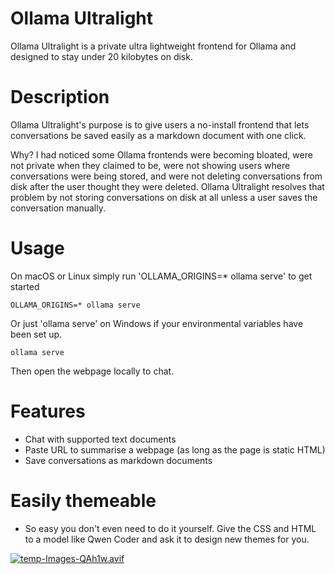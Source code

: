 # Ollama Ultralight

Ollama Ultralight is a private ultra lightweight frontend for Ollama and designed to stay under 20 kilobytes on disk. 

# Description

Ollama Ultralight's purpose is to give users a no-install frontend that lets conversations be saved easily as a markdown document with one click. 

Why? I had noticed some Ollama frontends were becoming bloated, were not private when they claimed to be, were not showing users where conversations were being stored, and were not deleting conversations from disk after the user thought they were deleted. Ollama Ultralight resolves that problem by not storing conversations on disk at all unless a user saves the conversation manually.

# Usage

On macOS or Linux simply run 'OLLAMA_ORIGINS=* ollama serve' to get started

```
OLLAMA_ORIGINS=* ollama serve
```

Or just 'ollama serve' on Windows if your environmental variables have been set up.

```
ollama serve
```

Then open the webpage locally to chat. 

# Features

- Chat with supported text documents
- Paste URL to summarise a webpage (as long as the page is static HTML)
- Save conversations as markdown documents

# Easily themeable 

- So easy you don't even need to do it yourself. Give the CSS and HTML to a model like Qwen Coder and ask it to design new themes for you.

[![temp-Images-QAh1w.avif](https://i.postimg.cc/KzZgX28H/temp-Images-QAh1w.avif)](https://postimg.cc/VSVNM2Mq)
